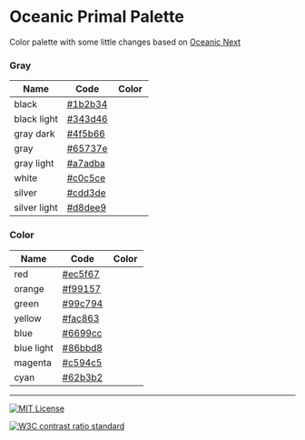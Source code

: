 # Oceanic Primal Palette

Color palette with some little changes based on [Oceanic Next](https://github.com/voronianski/oceanic-next-color-scheme)

### Gray

| Name         | Code    | Color |
| -------------|---------| ------|
| black        | [#1b2b34](http://www.colorhexa.com/1b2b34) | <img src="http://www.colorhexa.com/1b2b34.png" height="16" width="48"> |
| black light  | [#343d46](http://www.colorhexa.com/343d46) | <img src="http://www.colorhexa.com/343d46.png" height="16" width="48"> |
| gray dark    | [#4f5b66](http://www.colorhexa.com/4f5b66) | <img src="http://www.colorhexa.com/4f5b66.png" height="16" width="48"> |
| gray         | [#65737e](http://www.colorhexa.com/65737e) | <img src="http://www.colorhexa.com/65737e.png" height="16" width="48"> |
| gray light   | [#a7adba](http://www.colorhexa.com/a7adba) | <img src="http://www.colorhexa.com/a7adba.png" height="16" width="48"> |
| white        | [#c0c5ce](http://www.colorhexa.com/c0c5ce) | <img src="http://www.colorhexa.com/c0c5ce.png" height="16" width="48"> |
| silver       | [#cdd3de](http://www.colorhexa.com/cdd3de) | <img src="http://www.colorhexa.com/cdd3de.png" height="16" width="48"> |
| silver light | [#d8dee9](http://www.colorhexa.com/d8dee9) | <img src="http://www.colorhexa.com/d8dee9.png" height="16" width="48"> |

### Color

| Name       | Code    | Color                                              |
| -----------|---------| ---------------------------------------------------|
| red        | [#ec5f67](http://www.colorhexa.com/ec5f67) | <img src="http://www.colorhexa.com/ec5f67.png" height="16" width="48"> |
| orange     | [#f99157](http://www.colorhexa.com/f99157) | <img src="http://www.colorhexa.com/f99157.png" height="16" width="48"> |
| green      | [#99c794](http://www.colorhexa.com/99c794) | <img src="http://www.colorhexa.com/99c794.png" height="16" width="48"> |
| yellow     | [#fac863](http://www.colorhexa.com/fac863) | <img src="http://www.colorhexa.com/fac863.png" height="16" width="48"> |
| blue       | [#6699cc](http://www.colorhexa.com/6699cc) | <img src="http://www.colorhexa.com/6699cc.png" height="16" width="48"> |
| blue light | [#86bbd8](http://www.colorhexa.com/86bbd8) | <img src="http://www.colorhexa.com/86bbd8.png" height="16" width="48"> |
| magenta    | [#c594c5](http://www.colorhexa.com/c594c5) | <img src="http://www.colorhexa.com/c594c5.png" height="16" width="48"> |
| cyan       | [#62b3b2](http://www.colorhexa.com/62b3b2) | <img src="http://www.colorhexa.com/62b3b2.png" height="16" width="48"> |

--- 

[![MIT License](https://img.shields.io/badge/license-MIT-a31f34.svg?style=flat-square)](https://opensource.org/licenses/MIT)

[![W3C contrast ratio standard](https://img.shields.io/badge/meets%20standard-4.5%3A1%20readability%20contrast-005a9c.svg?style=flat-square)](https://www.w3.org/TR/UNDERSTANDING-WCAG20/visual-audio-contrast-contrast.html)

